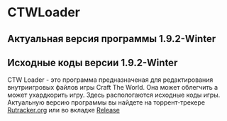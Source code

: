 # CTWLoader

## Актуальная версия программы 1.9.2-Winter
## Исходные коды версии 1.9.2-Winter

CTW Loader - это программа предназначеная для редактирования внутриигровых файлов игры Craft The World. Она может облегчить а может ухардкорить игру. Здесь распологаются исходные коды игры. Актуальную версию программы вы найдете на торрент-трекере [Rutracker.org](https://rutracker.org/forum/viewtopic.php?t=5476130) или во вкладке [Release](https://github.com/Microfcorp/CTWLoader/releases)

